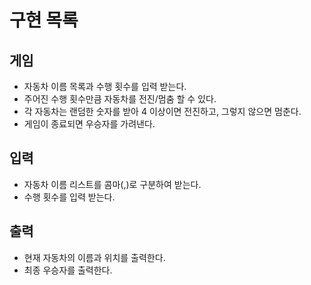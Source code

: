 # 구현 목록
## 게임
- 자동차 이름 목록과 수행 횟수를 입력 받는다.
- 주어진 수행 횟수만큼 자동차를 전진/멈춤 할 수 있다.
- 각 자동차는 랜덤한 숫자를 받아 4 이상이면 전진하고, 그렇지 않으면 멈춘다.
- 게임이 종료되면 우승자를 가려낸다.

## 입력
- 자동차 이름 리스트를 콤마(,)로 구분하여 받는다.
- 수행 횟수를 입력 받는다.

## 출력
- 현재 자동차의 이름과 위치를 출력한다. 
- 최종 우승자를 출력한다.

